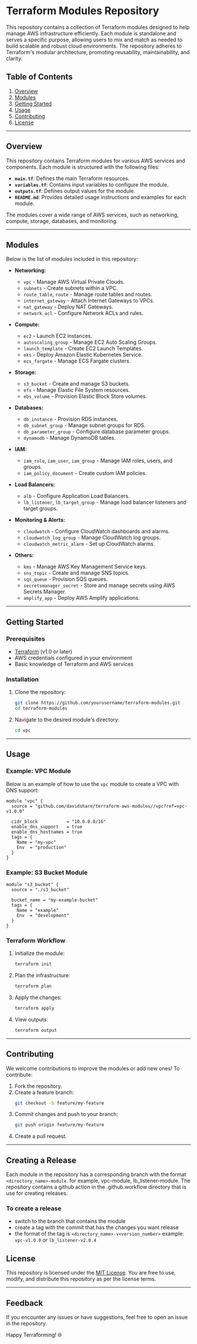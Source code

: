 # Terraform Modules Repository

This repository contains a collection of Terraform modules designed to help manage AWS infrastructure efficiently. Each module is standalone and serves a specific purpose, allowing users to mix and match as needed to build scalable and robust cloud environments. The repository adheres to Terraform's modular architecture, promoting reusability, maintainability, and clarity.

## Table of Contents

1. [Overview](#overview)
2. [Modules](#modules)
3. [Getting Started](#getting-started)
4. [Usage](#usage)
5. [Contributing](#contributing)
6. [License](#license)

---

## Overview

This repository contains Terraform modules for various AWS services and components. Each module is structured with the following files:

- **`main.tf`**: Defines the main Terraform resources.
- **`variables.tf`**: Contains input variables to configure the module.
- **`outputs.tf`**: Defines output values for the module.
- **`README.md`**: Provides detailed usage instructions and examples for each module.

The modules cover a wide range of AWS services, such as networking, compute, storage, databases, and monitoring.

---

## Modules

Below is the list of modules included in this repository:

- **Networking:**

  - `vpc` - Manage AWS Virtual Private Clouds.
  - `subnets` - Create subnets within a VPC.
  - `route_table`, `route` - Manage route tables and routes.
  - `internet_gateway` - Attach Internet Gateways to VPCs.
  - `nat_gateway` - Deploy NAT Gateways.
  - `network_acl` - Configure Network ACLs and rules.

- **Compute:**

  - `ec2` - Launch EC2 instances.
  - `autoscaling_group` - Manage EC2 Auto Scaling Groups.
  - `launch_template` - Create EC2 Launch Templates.
  - `eks` - Deploy Amazon Elastic Kubernetes Service.
  - `ecs_fargate` - Manage ECS Fargate clusters.

- **Storage:**

  - `s3_bucket` - Create and manage S3 buckets.
  - `efs` - Manage Elastic File System resources.
  - `ebs_volume` - Provision Elastic Block Store volumes.

- **Databases:**

  - `db_instance` - Provision RDS instances.
  - `db_subnet_group` - Manage subnet groups for RDS.
  - `db_parameter_group` - Configure database parameter groups.
  - `dynamodb` - Manage DynamoDB tables.

- **IAM:**

  - `iam_role`, `iam_user`, `iam_group` - Manage IAM roles, users, and groups.
  - `iam_policy_document` - Create custom IAM policies.

- **Load Balancers:**

  - `alb` - Configure Application Load Balancers.
  - `lb_listener`, `lb_target_group` - Manage load balancer listeners and target groups.

- **Monitoring & Alerts:**

  - `cloudwatch` - Configure CloudWatch dashboards and alarms.
  - `cloudwatch_log_group` - Manage CloudWatch log groups.
  - `cloudwatch_metric_alarm` - Set up CloudWatch alarms.

- **Others:**
  - `kms` - Manage AWS Key Management Service keys.
  - `sns_topic` - Create and manage SNS topics.
  - `sqs_queue` - Provision SQS queues.
  - `secretsmanager_secret` - Store and manage secrets using AWS Secrets Manager.
  - `amplify_app` - Deploy AWS Amplify applications.

---

## Getting Started

### Prerequisites

- [Terraform](https://www.terraform.io/) (v1.0 or later)
- AWS credentials configured in your environment
- Basic knowledge of Terraform and AWS services

### Installation

1. Clone the repository:

   ```bash
   git clone https://github.com/yourusername/terraform-modules.git
   cd terraform-modules
   ```

2. Navigate to the desired module's directory:
   ```bash
   cd vpc
   ```

---

## Usage

### Example: VPC Module

Below is an example of how to use the `vpc` module to create a VPC with DNS support:

```hcl
module "vpc" {
  source = "github.com/davidshare/terraform-aws-modules//vpc?ref=vpc-v1.0.0"

  cidr_block           = "10.0.0.0/16"
  enable_dns_support   = true
  enable_dns_hostnames = true
  tags = {
    Name = "my-vpc"
    Env  = "production"
  }
}
```

### Example: S3 Bucket Module

```hcl
module "s3_bucket" {
  source = "./s3_bucket"

  bucket_name = "my-example-bucket"
  tags = {
    Name = "example"
    Env  = "development"
  }
}
```

### Terraform Workflow

1. Initialize the module:

   ```bash
   terraform init
   ```

2. Plan the infrastructure:

   ```bash
   terraform plan
   ```

3. Apply the changes:

   ```bash
   terraform apply
   ```

4. View outputs:
   ```bash
   terraform output
   ```

---

## Contributing

We welcome contributions to improve the modules or add new ones! To contribute:

1. Fork the repository.
2. Create a feature branch:
   ```bash
   git checkout -b feature/my-feature
   ```
3. Commit changes and push to your branch:
   ```bash
   git push origin feature/my-feature
   ```
4. Create a pull request.

---

## Creating a Release

Each module in the repository has a corresponding branch with the format `<directory_name>-module`. for example, vpc-module, lb_listener-module.
The repository contains a github action in the .github.workflow directory that is use for creating releases.

### To create a release

- switch to the branch that contains the module
- create a tag with the commit that has the changes you want release
- the format of the tag is `<directory_name>-v<version_number>` example: `vpc-v1.0.0` or `lb_listener-v2.0.4`

## License

This repository is licensed under the [MIT License](LICENSE). You are free to use, modify, and distribute this repository as per the license terms.

---

## Feedback

If you encounter any issues or have suggestions, feel free to open an issue in the repository.

Happy Terraforming! 🌐
